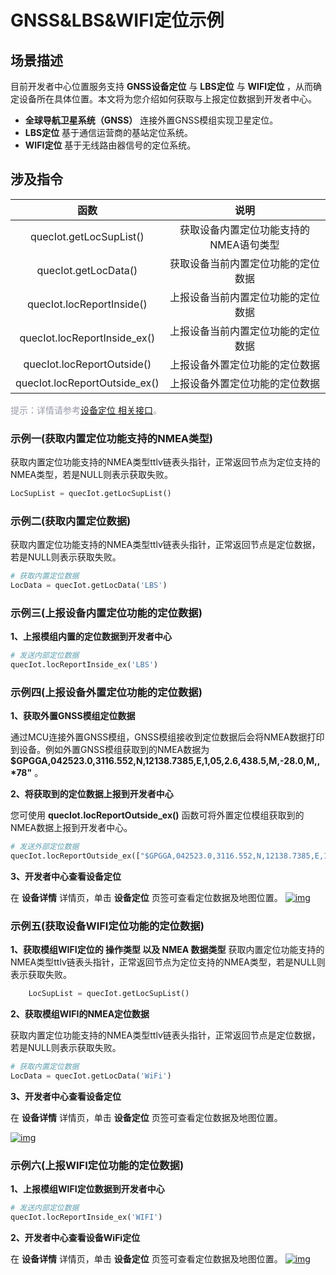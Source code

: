 # GNSS&LBS&WIFI定位示例
## __场景描述__
目前开发者中心位置服务支持 __GNSS设备定位__ 与 __LBS定位__ 与 __WIFI定位__ ，从而确定设备所在具体位置。本文将为您介绍如何获取与上报定位数据到开发者中心。

* __全球导航卫星系统（GNSS）__ 
	连接外置GNSS模组实现卫星定位。
* __LBS定位__ 
基于通信运营商的基站定位系统。
* __WIFI定位__ 
基于无线路由器信号的定位系统。
## __涉及指令__

| 函数 | 说明  |
|:--------:| :-------------:|
| quecIot.getLocSupList()|获取设备内置定位功能支持的NMEA语句类型 |
| quecIot.getLocData() |获取设备当前内置定位功能的定位数据 |
| quecIot.locReportInside()|上报设备当前内置定位功能的定位数据 |
| quecIot.locReportInside_ex()|上报设备当前内置定位功能的定位数据 |
| quecIot.locReportOutside()|上报设备外置定位功能的定位数据 |
| quecIot.locReportOutside_ex()|上报设备外置定位功能的定位数据 |

<font color=#999AAA >提示：详情请参考[设备定位 相关接口](/deviceDevelop/cellular/QuecPython/api/cellular-quecpython-api-06.md)。</font>


### __示例一(获取内置定位功能支持的NMEA类型)__

获取内置定位功能支持的NMEA类型ttlv链表头指针，正常返回节点为定位支持的NMEA类型，若是NULL则表示获取失败。

```py
LocSupList = quecIot.getLocSupList()
```


### __示例二(获取内置定位数据)__
获取内置定位功能支持的NMEA类型ttlv链表头指针，正常返回节点是定位数据，若是NULL则表示获取失败。

```py
# 获取内置定位数据
LocData = quecIot.getLocData('LBS')
```



### __示例三(上报设备内置定位功能的定位数据)__
__1、上报模组内置的定位数据到开发者中心__
```py
# 发送内部定位数据 
quecIot.locReportInside_ex('LBS')
```

### __示例四(上报设备外置定位功能的定位数据)__
__1、获取外置GNSS模组定位数据__

通过MCU连接外置GNSS模组，GNSS模组接收到定位数据后会将NMEA数据打印到设备。例如外置GNSS模组获取到的NMEA数据为 __$GPGGA,042523.0,3116.552,N,12138.7385,E,1,05,2.6,438.5,M,-28.0,M,,*78"__ 。

__2、将获取到的定位数据上报到开发者中心__

您可使用 __quecIot.locReportOutside_ex()__ 函数可将外置定位模组获取到的NMEA数据上报到开发者中心。

```py
# 发送外部定位数据 
quecIot.locReportOutside_ex(["$GPGGA,042523.0,3116.552,N,12138.7385,E,1,05,2.6,438.5,M,-28.0,M,,*78"])
```
__3、开发者中心查看设备定位__

在 __设备详情__ 详情页，单击 __设备定位__ 页签可查看定位数据及地图位置。
<a data-fancybox title="img" href="/deviceDevelop/cellular/QuecPython/resource/LBS&GNSS/Example-01.png">![img](/deviceDevelop/cellular/QuecPython/resource/LBS&GNSS/Example-01.png)</a>




 


### **示例五(获取设备WIFI定位功能的定位数据)**
__1、获取模组WIFI定位的 操作类型 以及 NMEA 数据类型__
获取内置定位功能支持的NMEA类型ttlv链表头指针，正常返回节点为定位支持的NMEA类型，若是NULL则表示获取失败。
```py
	LocSupList = quecIot.getLocSupList()
```

__2、获取模组WIFI的NMEA定位数据__

获取内置定位功能支持的NMEA类型ttlv链表头指针，正常返回节点是定位数据，若是NULL则表示获取失败。
```py
# 获取内置定位数据
LocData = quecIot.getLocData('WiFi')
```


__3、开发者中心查看设备定位__

在 __设备详情__ 详情页，单击 __设备定位__ 页签可查看定位数据及地图位置。

<a data-fancybox title="img" href="/deviceDevelop/wifi/QuecPython/resource/LBS&GNSS/Example-02.png">![img](/deviceDevelop/wifi/QuecPython/resource/LBS&GNSS/Example-02.png)</a>


### __示例六(上报WIFI定位功能的定位数据)__

__1、上报模组WIFI定位数据到开发者中心__

```py
# 发送内部定位数据 
quecIot.locReportInside_ex('WIFI')
```
__2、开发者中心查看设备WiFi定位__

在 __设备详情__ 详情页，单击 __设备定位__ 页签可查看定位数据及地图位置。
<a data-fancybox title="img" href="/deviceDevelop/wifi/QuecPython/resource/LBS&GNSS/Example-03.png">![img](/deviceDevelop/wifi/QuecPython/resource/LBS&GNSS/Example-03.png)</a>




 